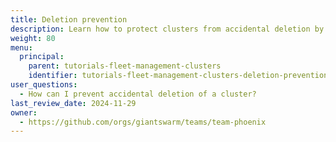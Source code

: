 ```yaml
---
title: Deletion prevention
description: Learn how to protect clusters from accidental deletion by using a specific label.
weight: 80
menu:
  principal:
    parent: tutorials-fleet-management-clusters
    identifier: tutorials-fleet-management-clusters-deletion-prevention
user_questions:
  - How can I prevent accidental deletion of a cluster?
last_review_date: 2024-11-29
owner:
  - https://github.com/orgs/giantswarm/teams/team-phoenix
---
```

